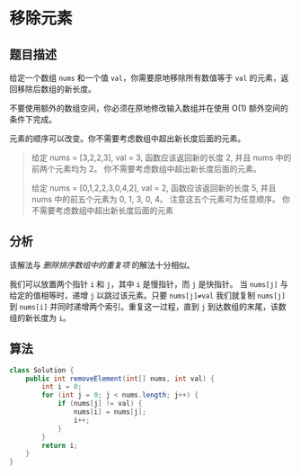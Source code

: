 # 移除元素

## 题目描述

给定一个数组 `nums` 和一个值 `val`，你需要原地移除所有数值等于 `val` 的元素，返回移除后数组的新长度。

不要使用额外的数组空间，你必须在原地修改输入数组并在使用 O(1) 额外空间的条件下完成。

元素的顺序可以改变。你不需要考虑数组中超出新长度后面的元素。

>给定 nums = [3,2,2,3], val = 3,
>函数应该返回新的长度 2, 并且 nums 中的前两个元素均为 2。
>你不需要考虑数组中超出新长度后面的元素。
>
>给定 nums = [0,1,2,2,3,0,4,2], val = 2,
>函数应该返回新的长度 5, 并且 nums 中的前五个元素为 0, 1, 3, 0, 4。
>注意这五个元素可为任意顺序。
>你不需要考虑数组中超出新长度后面的元素

## 分析

该解法与 *删除排序数组中的重复项* 的解法十分相似。

我们可以放置两个指针 `i` 和 `j`，其中 `i` 是慢指针，而 `j` 是快指针。
当 `nums[j]` 与给定的值相等时，递增 `j` 以跳过该元素。只要 `nums[j]≠val` 我们就复制 `nums[j]` 到 `nums[i]` 并同时递增两个索引。重复这一过程，直到 `j` 到达数组的末尾，该数组的新长度为 `i`。

## 算法

```java
class Solution {
    public int removeElement(int[] nums, int val) {
        int i = 0;
        for (int j = 0; j < nums.length; j++) {
            if (nums[j] != val) {
                nums[i] = nums[j];
                i++;
            }
        }
        return i;
    }
}
```